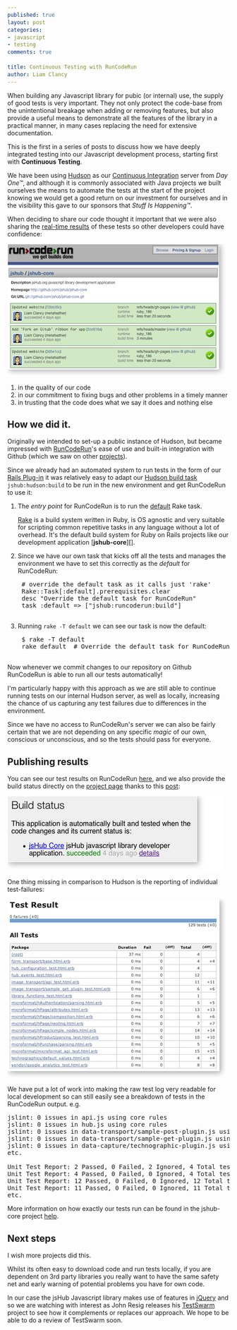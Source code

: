 ```yaml
--- 
published: true
layout: post
categories: 
- javascript
- testing
comments: true

title: Continuous Testing with RunCodeRun
author: Liam Clancy
--- 
```


When building any Javascript library for pubic (or internal) use, the supply of good tests is very important. They not only protect the code-base from the unintentional breakage when adding or removing features, but also provide a useful means to demonstrate all the features of the library in a practical manner, in many cases replacing the need for extensive documentation.

This is the first in a series of posts to discuss how we have deeply integrated testing into our Javascript development process, starting first with **Continuous Testing**.

We have been using [Hudson][] as our [Continuous Integration][ci] server from *Day One&trade;*, and although it is commonly associated with Java projects we built ourselves the means to automate the tests at the start of the project knowing we would get a good return on our investment for ourselves and in the visibility this gave to our sponsors that *Stuff Is Happening&trade;*.

  [hudson]: https://hudson.dev.java.net/
  [ci]: http://en.wikipedia.org/wiki/Continuous_integration

When deciding to share our code thought it important that we were also sharing the [real-time results][results] of these tests so other developers could have confidence:

![RunCodeRun real-time results](/images/posts/2009-08/runcoderun_results.png)

1. in the quality of our code
1. in our commitment to fixing bugs and other problems in a timely manner
1. in trusting that the code does what we say it does and nothing else

## How we did it.

Originally we intended to set-up a public instance of Hudson, but became impressed with [RunCodeRun][rcr]'s ease of use and built-in integration with Github (which we saw on other [projects][rcr-blue-ridge]).

  [rcr]: http://runcoderun.com/
  [rcr-blue-ridge]: http://runcoderun.com/relevance/blue-ridge
  
Since we already had an automated system to run tests in the form of our [Rails Plug-in][plugin] it was relatively easy to adapt our [Hudson build task][src-hudson-rake] `jshub:hudson:build` to be run in the new environment and get RunCodeRun to use it:

1. The *entry point* for RunCodeRun is to run the [default][rcr-doc-default] Rake task. 

    [Rake][] is a build system written in Ruby, is OS agnostic and very suitable for scripting common repetitive tasks in any language without a lot of overhead. It's the default build system for Ruby on Rails projects like our development application [**jshub-core**][].

1. Since we have our own task that kicks off all the tests and manages the environment we have to set this correctly as the *default* for RunCodeRun:

    <pre class="brush: ruby; gutter: false;">
    # override the default task as it calls just 'rake'
    Rake::Task[:default].prerequisites.clear
    desc "Override the default task for RunCodeRun"
    task :default => ["jshub:runcoderun:build"]
    </pre>

1. Running `rake -T default` we can see our task is now the default:

    <pre class="brush: bash; gutter: false;">
    $ rake -T default
    rake default  # Override the default task for RunCodeRun
    </pre>

  [plugin]: http://github.com/jshub/jshub-core/tree/master/vendor/plugins/jshub_javascript_tester
  [src-hudson-rake]: http://github.com/jshub/jshub-core/blob/master/vendor/plugins/jshub_javascript_tester/tasks/hudson.rake
  [src-rcr-rake]: http://github.com/jshub/jshub-core/blob/master/vendor/plugins/jshub_javascript_tester/tasks/runcoderun.rake
  [rcr-doc-default]: http://support.runcoderun.com/faqs/builds/top-level-rakefile-and-default-task
  [rake]: http://rake.rubyforge.org/
  [jshub-core]: http://github.com/jshub/jshub-core

Now whenever we commit changes to our repository on Github RunCodeRun is able to run all our tests automatically! 

I'm particularly happy with this approach as we are still able to continue running tests on our internal Hudson server, as well as locally, increasing the chance of us capturing any test failures due to differences in the environment. 

Since we have no access to RunCodeRun's server we can also be fairly certain that we are not depending on any specific *magic* of our own, conscious or unconscious, and so the tests should pass for everyone.

## Publishing results

You can see our test results on RunCodeRun [here][results], and we also provide the build status directly on the [project page][build-status] thanks to this [post](http://abedra.github.com/2009/06/05/getting-rcr-status-for-a-specific-project.html):

![Project build status](/images/posts/2009-08/build_status.png)

  [results]: http://runcoderun.com/jshub/jshub-core
  [build-status]: https://jshub.org/core/website/

One thing missing in comparison to Hudson is the reporting of individual test-failures:

![Hudson results](/images/posts/2009-08/hudson_results.png)

We have put a lot of work into making the raw test log very readable for local development so can still easily see a breakdown of tests in the RunCodeRun output. e.g.

<pre class="brush: text; gutter: false;">
jslint: 0 issues in api.js using core rules
jslint: 0 issues in hub.js using core rules
jslint: 0 issues in data-transport/sample-post-plugin.js using adsafe rules
jslint: 0 issues in data-transport/sample-get-plugin.js using adsafe rules
jslint: 0 issues in data-capture/technographic-plugin.js using adsafe rules
etc.

Unit Test Report: 2 Passed, 0 Failed, 2 Ignored, 4 Total tests in 23ms for form_transport/base.html.erb
Unit Test Report: 4 Passed, 0 Failed, 0 Ignored, 4 Total tests in 7ms for hub_configuration_test.html.erb
Unit Test Report: 12 Passed, 0 Failed, 0 Ignored, 12 Total tests in 32ms for hub_events_test.html.erb
Unit Test Report: 11 Passed, 0 Failed, 0 Ignored, 11 Total tests in 43ms for image_transport/api_test.html.erb
etc.
</pre>

More information on how exactly our tests run can be found in the jshub-core project [help](http://jshub.org/core/website/help/testing_plugin.html#running_the_unit_tests_in_a_headless_browser).

## Next steps

I wish more projects did this. 

Whilst its often easy to download code and run tests locally, if you are dependent on 3rd party libraries you really want to have the same safety net and early warning of potential problems you have for own code.

In our case the jsHub Javascript library makes use of features in [jQuery][] and so we are watching with interest as John Resig releases his [TestSwarm][] project to see how it complements or replaces our approach. We hope to be able to do a review of TestSwarm soon.

  [jquery]: http://jquery.com/
  [testswarm]: http://testswarm.com/